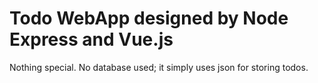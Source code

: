 # Todo WebApp designed by Node Express and Vue.js
Nothing special.
No database used; it simply uses json for storing todos.
